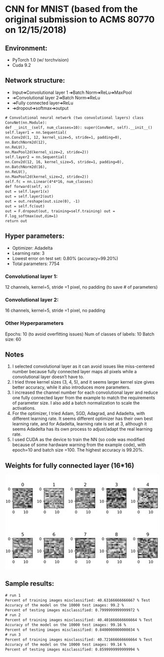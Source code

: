 # CNN for MNIST (based from the original submission to ACMS 80770 on 12/15/2018)
## Environment:
* PyTorch 1.0 (w/ torchvision)
* Cuda 9.2
## Network structure:
* Input➔Convolutional layer 1 ➔Batch Norm➔ReLu➔MaxPool
* ➔Convolutional layer 2➔Batch Norm➔ReLu
* ➔Fully connected layer➔ReLu
* ➔dropout➔softmax➔output
```
# Convolutional neural network (two convolutional layers) class ConvNet(nn.Module):
def __init__(self, num_classes=10): super(ConvNet, self).__init__() self.layer1 = nn.Sequential(
nn.Conv2d(1, 12, kernel_size=5, stride=1, padding=0), nn.BatchNorm2d(12),
nn.ReLU(),
nn.MaxPool2d(kernel_size=2, stride=2))
self.layer2 = nn.Sequential(
nn.Conv2d(12, 16, kernel_size=5, stride=1, padding=0), nn.BatchNorm2d(16),
nn.ReLU(),
nn.MaxPool2d(kernel_size=2, stride=2))
self.fc = nn.Linear(4*4*16, num_classes)
def forward(self, x):
out = self.layer1(x)
out = self.layer2(out)
out = out.reshape(out.size(0), -1)
out = self.fc(out)
out = F.dropout(out, training=self.training) out = F.log_softmax(out,dim=1)
return out
```
## Hyper parameters:
* Optimizer: Adadelta
* Learning rate: 3
* Lowest error on test set: 0.80% (accuracy=99.20%) 
* Total parameters: 7754

### Convolutional layer 1:
12 channels, kernel=5, stride =1 pixel, no padding (to save # of parameters)
### Convolutional layer 2:
16 channels, kernel=5, stride =1 pixel, no padding
### Other Hyperparameters
Epochs: 10 (to avoid overfitting issues)
Num of classes of labels: 10 
Batch size: 60

## Notes
1. I selected convolutional layer as it can avoid issues like miss-centered number because fully connected layer maps all pixels while a convolutional layer doesn’t have to. 
1. I tried three kernel sizes (3, 4, 5), and it seems larger kernel size gives better accuracy, while it also introduces more parameters. 
1. I increased the channel number for each convolutional layer and reduce one fully connected layer from the example to match the requirements of parameter size. I also add a batch normalization to scale the activations. 
1. For the optimizer, I tried Adam, SGD, Adagrad, and Adadelta, with different learning rate. It seems different optimizer has their own best learning rate, and for Adadelta, learning rate is set at 3, although it seems Adadelta has its own process to adjust/adapt the real learning rate.
1. I used CUDA as the device to train the NN (so code was modified because of some hardware warning from the example code), with epoch=10 and batch size =100. The highest accuracy is 99.20%.

## Weights for fully connected layer (16*16)
![Weights](images/weights.png)


## Sample results:
```
# run 1
Percent of training images misclassified: 40.63166666666667 % Test Accuracy of the model on the 10000 test images: 99.2 % 
Percent of testing images misclassified: 0.7999999999999972 %
# run 2
Percent of training images misclassified: 40.401666666666664 % Test Accuracy of the model on the 10000 test images: 99.16 % 
Percent of testing images misclassified: 0.8400000000000034 %
# run 3
Percent of training images misclassified: 40.721666666666664 % Test Accuracy of the model on the 10000 test images: 99.14 % 
Percent of testing images misclassified: 0.8599999999999994 %
```
